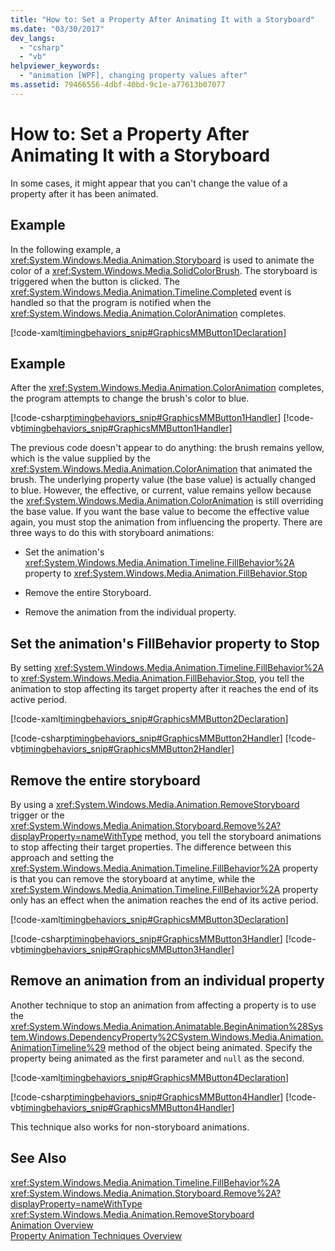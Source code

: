 ```yaml
---
title: "How to: Set a Property After Animating It with a Storyboard"
ms.date: "03/30/2017"
dev_langs: 
  - "csharp"
  - "vb"
helpviewer_keywords: 
  - "animation [WPF], changing property values after"
ms.assetid: 79466556-4dbf-40bd-9c1e-a77613b07077
---
```

# How to: Set a Property After Animating It with a Storyboard
In some cases, it might appear that you can't change the value of a property after it has been animated.  
  
## Example  
 In the following example, a <xref:System.Windows.Media.Animation.Storyboard> is used to animate the color of a <xref:System.Windows.Media.SolidColorBrush>. The storyboard is triggered when the button is clicked. The <xref:System.Windows.Media.Animation.Timeline.Completed> event is handled so that the program is notified when the <xref:System.Windows.Media.Animation.ColorAnimation> completes.  
  
 [!code-xaml[timingbehaviors_snip#GraphicsMMButton1Declaration](../../../../samples/snippets/csharp/VS_Snippets_Wpf/timingbehaviors_snip/CSharp/AnimateThenSetPropertyExample.xaml#graphicsmmbutton1declaration)]  
  
## Example  
 After the <xref:System.Windows.Media.Animation.ColorAnimation> completes, the program attempts to change the brush's color to blue.  
  
 [!code-csharp[timingbehaviors_snip#GraphicsMMButton1Handler](../../../../samples/snippets/csharp/VS_Snippets_Wpf/timingbehaviors_snip/CSharp/AnimateThenSetPropertyExample.xaml.cs#graphicsmmbutton1handler)]
 [!code-vb[timingbehaviors_snip#GraphicsMMButton1Handler](../../../../samples/snippets/visualbasic/VS_Snippets_Wpf/timingbehaviors_snip/visualbasic/animatethensetpropertyexample.xaml.vb#graphicsmmbutton1handler)]  
  
 The previous code doesn't appear to do anything: the brush remains yellow, which is the value supplied by the <xref:System.Windows.Media.Animation.ColorAnimation> that animated the brush. The underlying property value (the base value) is actually changed to blue. However, the effective, or current, value remains yellow because the <xref:System.Windows.Media.Animation.ColorAnimation> is still overriding the base value. If you want the base value to become the effective value again, you must stop the animation from influencing the property. There are three ways to do this with storyboard animations:  
  
-   Set the animation's <xref:System.Windows.Media.Animation.Timeline.FillBehavior%2A> property to <xref:System.Windows.Media.Animation.FillBehavior.Stop>  
  
-   Remove the entire Storyboard.  
  
-   Remove the animation from the individual property.  
  
## Set the animation's FillBehavior property to Stop  
 By setting <xref:System.Windows.Media.Animation.Timeline.FillBehavior%2A> to <xref:System.Windows.Media.Animation.FillBehavior.Stop>, you tell the animation to stop affecting its target property after it reaches the end of its active period.  
  
 [!code-xaml[timingbehaviors_snip#GraphicsMMButton2Declaration](../../../../samples/snippets/csharp/VS_Snippets_Wpf/timingbehaviors_snip/CSharp/AnimateThenSetPropertyExample.xaml#graphicsmmbutton2declaration)]  
  
 [!code-csharp[timingbehaviors_snip#GraphicsMMButton2Handler](../../../../samples/snippets/csharp/VS_Snippets_Wpf/timingbehaviors_snip/CSharp/AnimateThenSetPropertyExample.xaml.cs#graphicsmmbutton2handler)]
 [!code-vb[timingbehaviors_snip#GraphicsMMButton2Handler](../../../../samples/snippets/visualbasic/VS_Snippets_Wpf/timingbehaviors_snip/visualbasic/animatethensetpropertyexample.xaml.vb#graphicsmmbutton2handler)]  
  
## Remove the entire storyboard  
 By using a <xref:System.Windows.Media.Animation.RemoveStoryboard> trigger or the <xref:System.Windows.Media.Animation.Storyboard.Remove%2A?displayProperty=nameWithType> method, you tell the storyboard animations to stop affecting their target properties. The difference between this approach and setting the <xref:System.Windows.Media.Animation.Timeline.FillBehavior%2A> property is that you can remove the storyboard at anytime, while the <xref:System.Windows.Media.Animation.Timeline.FillBehavior%2A> property only has an effect when the animation reaches the end of its active period.  
  
 [!code-xaml[timingbehaviors_snip#GraphicsMMButton3Declaration](../../../../samples/snippets/csharp/VS_Snippets_Wpf/timingbehaviors_snip/CSharp/AnimateThenSetPropertyExample.xaml#graphicsmmbutton3declaration)]  
  
 [!code-csharp[timingbehaviors_snip#GraphicsMMButton3Handler](../../../../samples/snippets/csharp/VS_Snippets_Wpf/timingbehaviors_snip/CSharp/AnimateThenSetPropertyExample.xaml.cs#graphicsmmbutton3handler)]
 [!code-vb[timingbehaviors_snip#GraphicsMMButton3Handler](../../../../samples/snippets/visualbasic/VS_Snippets_Wpf/timingbehaviors_snip/visualbasic/animatethensetpropertyexample.xaml.vb#graphicsmmbutton3handler)]  
  
## Remove an animation from an individual property  
 Another technique to stop an animation from affecting a property is to use the <xref:System.Windows.Media.Animation.Animatable.BeginAnimation%28System.Windows.DependencyProperty%2CSystem.Windows.Media.Animation.AnimationTimeline%29> method of the object being animated. Specify the property being animated as the first parameter and `null` as the second.  
  
 [!code-xaml[timingbehaviors_snip#GraphicsMMButton4Declaration](../../../../samples/snippets/csharp/VS_Snippets_Wpf/timingbehaviors_snip/CSharp/AnimateThenSetPropertyExample.xaml#graphicsmmbutton4declaration)]  
  
 [!code-csharp[timingbehaviors_snip#GraphicsMMButton4Handler](../../../../samples/snippets/csharp/VS_Snippets_Wpf/timingbehaviors_snip/CSharp/AnimateThenSetPropertyExample.xaml.cs#graphicsmmbutton4handler)]
 [!code-vb[timingbehaviors_snip#GraphicsMMButton4Handler](../../../../samples/snippets/visualbasic/VS_Snippets_Wpf/timingbehaviors_snip/visualbasic/animatethensetpropertyexample.xaml.vb#graphicsmmbutton4handler)]  
  
 This technique also works for non-storyboard animations.  
  
## See Also  
 <xref:System.Windows.Media.Animation.Timeline.FillBehavior%2A>  
 <xref:System.Windows.Media.Animation.Storyboard.Remove%2A?displayProperty=nameWithType>  
 <xref:System.Windows.Media.Animation.RemoveStoryboard>  
 [Animation Overview](../../../../docs/framework/wpf/graphics-multimedia/animation-overview.md)  
 [Property Animation Techniques Overview](../../../../docs/framework/wpf/graphics-multimedia/property-animation-techniques-overview.md)
